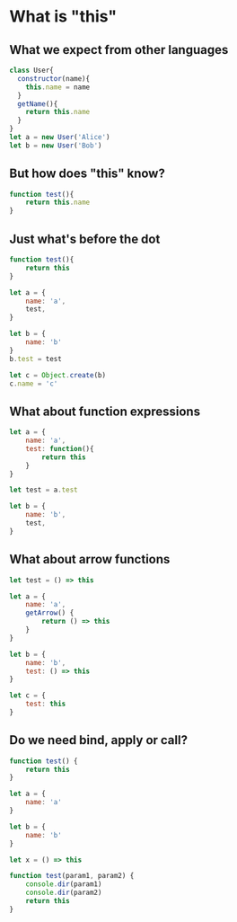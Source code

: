 # What is "this"



## What we expect from other languages

```js
class User{
  constructor(name){
    this.name = name
  }
  getName(){
    return this.name
  }
}
let a = new User('Alice')
let b = new User('Bob')
```



## But how does "this" know?

```js
function test(){
    return this.name
}
```



## Just what's before the dot

```js
function test(){
    return this
}

let a = {
    name: 'a',
    test,
}

let b = {
    name: 'b'
}
b.test = test

let c = Object.create(b)
c.name = 'c'
```



## What about function expressions

```js
let a = {
    name: 'a',
    test: function(){
        return this
    }
}

let test = a.test

let b = {
    name: 'b',
    test,
}
```



## What about arrow functions

```js
let test = () => this

let a = {
    name: 'a',
    getArrow() {
        return () => this
    }
}

let b = {
    name: 'b',
    test: () => this
}

let c = {
    test: this
}
```



## Do we need bind, apply or call?

```js
function test() {
    return this
}

let a = {
    name: 'a'
}

let b = {
    name: 'b'
}

let x = () => this
```

```js
function test(param1, param2) {
    console.dir(param1)
    console.dir(param2)
    return this
}
```

